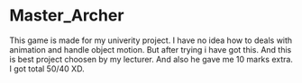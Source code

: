 # Master_Archer
 This game is made for my univerity project. I have no idea how to deals with animation and handle object motion. But after trying i have got this. And this is best project choosen by my lecturer. And also he gave me 10 marks extra. I got total 50/40 XD. 
